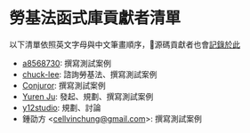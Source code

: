 # 勞基法函式庫貢獻者清單

以下清單依照英文字母與中文筆畫順序，源碼貢獻者也會[記錄於此](https://github.com/g0v/labor-standards-tw/graphs/contributors)

* [a8568730](https://github.com/a8568730): 撰寫測試案例
* [chuck-lee](https://github.com/chuck-lee): 諮詢勞基法、撰寫測試案例
* [Conjuror](https://github.com/Conjuror): 撰寫測試案例
* [Yuren Ju](https://github.com/yurenju): 發起、規劃、撰寫測試案例
* [y12studio](https://github.com/y12studio): 規劃、討論
* 鍾劭方 \<cellvinchung@gmail.com\>: 撰寫測試案例
